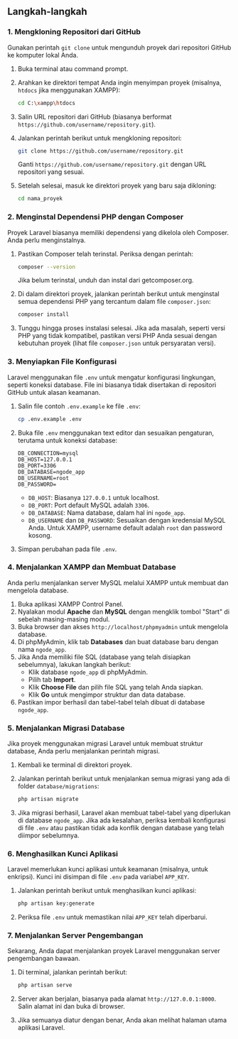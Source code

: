 ## Langkah-langkah

### 1. Mengkloning Repositori dari GitHub

Gunakan perintah `git clone` untuk mengunduh proyek dari repositori GitHub ke komputer lokal Anda.

1. Buka terminal atau command prompt.
2. Arahkan ke direktori tempat Anda ingin menyimpan proyek (misalnya, `htdocs` jika menggunakan XAMPP):

   ```bash
   cd C:\xampp\htdocs
   ```
3. Salin URL repositori dari GitHub (biasanya berformat `https://github.com/username/repository.git`).
4. Jalankan perintah berikut untuk mengkloning repositori:

   ```bash
   git clone https://github.com/username/repository.git
   ```

   Ganti `https://github.com/username/repository.git` dengan URL repositori yang sesuai.
5. Setelah selesai, masuk ke direktori proyek yang baru saja dikloning:

   ```bash
   cd nama_proyek
   ```

### 2. Menginstal Dependensi PHP dengan Composer

Proyek Laravel biasanya memiliki dependensi yang dikelola oleh Composer. Anda perlu menginstalnya.

1. Pastikan Composer telah terinstal. Periksa dengan perintah:

   ```bash
   composer --version
   ```

   Jika belum terinstal, unduh dan instal dari getcomposer.org.
2. Di dalam direktori proyek, jalankan perintah berikut untuk menginstal semua dependensi PHP yang tercantum dalam file `composer.json`:

   ```bash
   composer install
   ```
3. Tunggu hingga proses instalasi selesai. Jika ada masalah, seperti versi PHP yang tidak kompatibel, pastikan versi PHP Anda sesuai dengan kebutuhan proyek (lihat file `composer.json` untuk persyaratan versi).

### 3. Menyiapkan File Konfigurasi

Laravel menggunakan file `.env` untuk mengatur konfigurasi lingkungan, seperti koneksi database. File ini biasanya tidak disertakan di repositori GitHub untuk alasan keamanan.

1. Salin file contoh `.env.example` ke file `.env`:

   ```bash
   cp .env.example .env
   ```

2. Buka file `.env` menggunakan text editor dan sesuaikan pengaturan, terutama untuk koneksi database:

   ```env
   DB_CONNECTION=mysql
   DB_HOST=127.0.0.1
   DB_PORT=3306
   DB_DATABASE=ngode_app
   DB_USERNAME=root
   DB_PASSWORD=
   ```

   - `DB_HOST`: Biasanya `127.0.0.1` untuk localhost.
   - `DB_PORT`: Port default MySQL adalah `3306`.
   - `DB_DATABASE`: Nama database, dalam hal ini `ngode_app`.
   - `DB_USERNAME` dan `DB_PASSWORD`: Sesuaikan dengan kredensial MySQL Anda. Untuk XAMPP, username default adalah `root` dan password kosong.

3. Simpan perubahan pada file `.env`.

### 4. Menjalankan XAMPP dan Membuat Database

Anda perlu menjalankan server MySQL melalui XAMPP untuk membuat dan mengelola database.

1. Buka aplikasi XAMPP Control Panel.
2. Nyalakan modul **Apache** dan **MySQL** dengan mengklik tombol "Start" di sebelah masing-masing modul.
3. Buka browser dan akses `http://localhost/phpmyadmin` untuk mengelola database.
4. Di phpMyAdmin, klik tab **Databases** dan buat database baru dengan nama `ngode_app`.
5. Jika Anda memiliki file SQL (database yang telah disiapkan sebelumnya), lakukan langkah berikut:
   - Klik database `ngode_app` di phpMyAdmin.
   - Pilih tab **Import**.
   - Klik **Choose File** dan pilih file SQL yang telah Anda siapkan.
   - Klik **Go** untuk mengimpor struktur dan data database.
6. Pastikan impor berhasil dan tabel-tabel telah dibuat di database `ngode_app`.

### 5. Menjalankan Migrasi Database

Jika proyek menggunakan migrasi Laravel untuk membuat struktur database, Anda perlu menjalankan perintah migrasi.

1. Kembali ke terminal di direktori proyek.
2. Jalankan perintah berikut untuk menjalankan semua migrasi yang ada di folder `database/migrations`:

   ```bash
   php artisan migrate
   ```
3. Jika migrasi berhasil, Laravel akan membuat tabel-tabel yang diperlukan di database `ngode_app`. Jika ada kesalahan, periksa kembali konfigurasi di file `.env` atau pastikan tidak ada konflik dengan database yang telah diimpor sebelumnya.

### 6. Menghasilkan Kunci Aplikasi

Laravel memerlukan kunci aplikasi untuk keamanan (misalnya, untuk enkripsi). Kunci ini disimpan di file `.env` pada variabel `APP_KEY`.

1. Jalankan perintah berikut untuk menghasilkan kunci aplikasi:

   ```bash
   php artisan key:generate
   ```
2. Periksa file `.env` untuk memastikan nilai `APP_KEY` telah diperbarui.

### 7. Menjalankan Server Pengembangan

Sekarang, Anda dapat menjalankan proyek Laravel menggunakan server pengembangan bawaan.

1. Di terminal, jalankan perintah berikut:

   ```bash
   php artisan serve
   ```
2. Server akan berjalan, biasanya pada alamat `http://127.0.0.1:8000`. Salin alamat ini dan buka di browser.
3. Jika semuanya diatur dengan benar, Anda akan melihat halaman utama aplikasi Laravel.